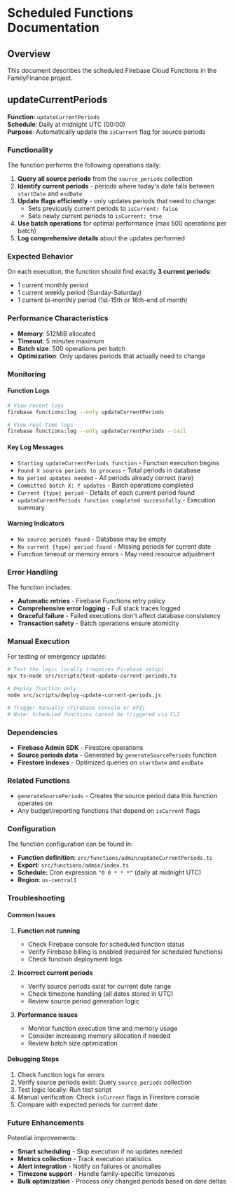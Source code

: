 # Scheduled Functions Documentation

## Overview

This document describes the scheduled Firebase Cloud Functions in the FamilyFinance project.

## updateCurrentPeriods

**Function**: `updateCurrentPeriods`  
**Schedule**: Daily at midnight UTC (00:00)  
**Purpose**: Automatically update the `isCurrent` flag for source periods

### Functionality

The function performs the following operations daily:

1. **Query all source periods** from the `source_periods` collection
2. **Identify current periods** - periods where today's date falls between `startDate` and `endDate`
3. **Update flags efficiently** - only updates periods that need to change:
   - Sets previously current periods to `isCurrent: false` 
   - Sets newly current periods to `isCurrent: true`
4. **Use batch operations** for optimal performance (max 500 operations per batch)
5. **Log comprehensive details** about the updates performed

### Expected Behavior

On each execution, the function should find exactly **3 current periods**:
- 1 current monthly period
- 1 current weekly period (Sunday-Saturday)
- 1 current bi-monthly period (1st-15th or 16th-end of month)

### Performance Characteristics

- **Memory**: 512MiB allocated
- **Timeout**: 5 minutes maximum
- **Batch size**: 500 operations per batch
- **Optimization**: Only updates periods that actually need to change

### Monitoring

#### Function Logs
```bash
# View recent logs
firebase functions:log --only updateCurrentPeriods

# View real-time logs
firebase functions:log --only updateCurrentPeriods --tail
```

#### Key Log Messages
- `Starting updateCurrentPeriods function` - Function execution begins
- `Found X source periods to process` - Total periods in database
- `No period updates needed` - All periods already correct (rare)
- `Committed batch X: Y updates` - Batch operations completed
- `Current {type} period` - Details of each current period found
- `updateCurrentPeriods function completed successfully` - Execution summary

#### Warning Indicators
- `No source periods found` - Database may be empty
- `No current {type} period found` - Missing periods for current date
- Function timeout or memory errors - May need resource adjustment

### Error Handling

The function includes:
- **Automatic retries** - Firebase Functions retry policy
- **Comprehensive error logging** - Full stack traces logged
- **Graceful failure** - Failed executions don't affect database consistency
- **Transaction safety** - Batch operations ensure atomicity

### Manual Execution

For testing or emergency updates:

```bash
# Test the logic locally (requires Firebase setup)
npx ts-node src/scripts/test-update-current-periods.ts

# Deploy function only
node src/scripts/deploy-update-current-periods.js

# Trigger manually (Firebase Console or API)
# Note: Scheduled functions cannot be triggered via CLI
```

### Dependencies

- **Firebase Admin SDK** - Firestore operations
- **Source periods data** - Generated by `generateSourcePeriods` function
- **Firestore indexes** - Optimized queries on `startDate` and `endDate`

### Related Functions

- `generateSourcePeriods` - Creates the source period data this function operates on
- Any budget/reporting functions that depend on `isCurrent` flags

### Configuration

The function configuration can be found in:
- **Function definition**: `src/functions/admin/updateCurrentPeriods.ts`
- **Export**: `src/functions/admin/index.ts`
- **Schedule**: Cron expression `"0 0 * * *"` (daily at midnight UTC)
- **Region**: `us-central1`

### Troubleshooting

#### Common Issues

1. **Function not running**
   - Check Firebase console for scheduled function status
   - Verify Firebase billing is enabled (required for scheduled functions)
   - Check function deployment logs

2. **Incorrect current periods**
   - Verify source periods exist for current date range
   - Check timezone handling (all dates stored in UTC)
   - Review source period generation logic

3. **Performance issues**
   - Monitor function execution time and memory usage
   - Consider increasing memory allocation if needed
   - Review batch size optimization

#### Debugging Steps

1. Check function logs for errors
2. Verify source periods exist: Query `source_periods` collection
3. Test logic locally: Run test script
4. Manual verification: Check `isCurrent` flags in Firestore console
5. Compare with expected periods for current date

### Future Enhancements

Potential improvements:
- **Smart scheduling** - Skip execution if no updates needed
- **Metrics collection** - Track execution statistics
- **Alert integration** - Notify on failures or anomalies
- **Timezone support** - Handle family-specific timezones
- **Bulk optimization** - Process only changed periods based on date deltas